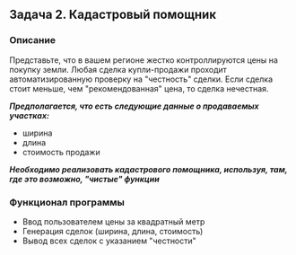 ## Задача 2. Кадастровый помощник
### Описание
Представьте, что в вашем регионе жестко контроллируются цены на покупку земли. Любая сделка купли-продажи проходит автоматизированную проверку на "честность" сделки. Если сделка стоит меньше, чем "рекомендованная" цена, то сделка нечестная.

***Предполагается, что есть следующие данные о продаваемых участках:***
- ширина
- длина
- стоимость продажи

***Необходимо реализовать кадастрового помощника, используя, там, где это возможно, "чистые" функции***

### Функционал программы
- Ввод пользователем цены за квадратный метр
- Генерация сделок (ширина, длина, стоимость)
- Вывод всех сделок с указанием "честности"
